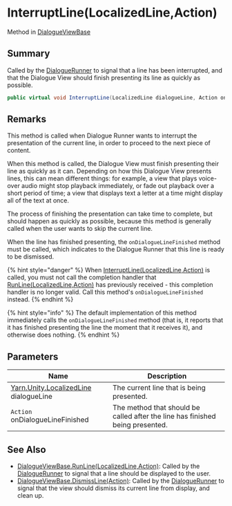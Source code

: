 # InterruptLine(LocalizedLine,Action)

Method in [DialogueViewBase](yarn.unity.dialogueviewbase.md)

## Summary

Called by the [DialogueRunner](yarn.unity.dialoguerunner.md) to signal that a line has been interrupted, and that the Dialogue View should finish presenting its line as quickly as possible.

```csharp
public virtual void InterruptLine(LocalizedLine dialogueLine, Action onDialogueLineFinished)
```

## Remarks

This method is called when Dialogue Runner wants to interrupt the presentation of the current line, in order to proceed to the next piece of content.

When this method is called, the Dialogue View must finish presenting their line as quickly as it can. Depending on how this Dialogue View presents lines, this can mean different things: for example, a view that plays voice-over audio might stop playback immediately, or fade out playback over a short period of time; a view that displays text a letter at a time might display all of the text at once.

The process of finishing the presentation can take time to complete, but should happen as quickly as possible, because this method is generally called when the user wants to skip the current line.

When the line has finished presenting, the `onDialogueLineFinished` method must be called, which indicates to the Dialogue Runner that this line is ready to be dismissed.

{% hint style="danger" %}
When [InterruptLine(LocalizedLine,Action)](yarn.unity.dialogueviewbase.interruptline.md) is called, you must not call the completion handler that [RunLine(LocalizedLine,Action)](yarn.unity.dialogueviewbase.runline.md) has previously received - this completion handler is no longer valid. Call this method's `onDialogueLineFinished` instead.
{% endhint %}

{% hint style="info" %}
The default implementation of this method immediately calls the `onDialogueLineFinished` method (that is, it reports that it has finished presenting the line the moment that it receives it), and otherwise does nothing.
{% endhint %}

## Parameters

| Name                                                                 | Description                                                                   |
| -------------------------------------------------------------------- | ----------------------------------------------------------------------------- |
| [Yarn.Unity.LocalizedLine](yarn.unity.localizedline.md) dialogueLine | The current line that is being presented.                                     |
| `Action` onDialogueLineFinished                                      | The method that should be called after the line has finished being presented. |

## See Also

* [DialogueViewBase.RunLine(LocalizedLine,Action)](yarn.unity.dialogueviewbase.runline.md): Called by the [DialogueRunner](yarn.unity.dialoguerunner.md) to signal that a line should be displayed to the user.
* [DialogueViewBase.DismissLine(Action)](yarn.unity.dialogueviewbase.dismissline.md): Called by the [DialogueRunner](yarn.unity.dialoguerunner.md) to signal that the view should dismiss its current line from display, and clean up.
